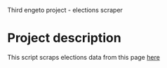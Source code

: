 Third engeto project - elections scraper
# Project description
This script scraps elections data from this page [here](https://volby.cz/pls/ps2017nss/ps32?xjazyk=CZ&xkraj=12&xnumnuts=7103) 


